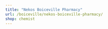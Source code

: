 ```yaml
---
title: "Nekos Boiceville Pharmacy"
url: /boiceville/nekos-boiceville-pharmacy/
shop: chemist
---
```

